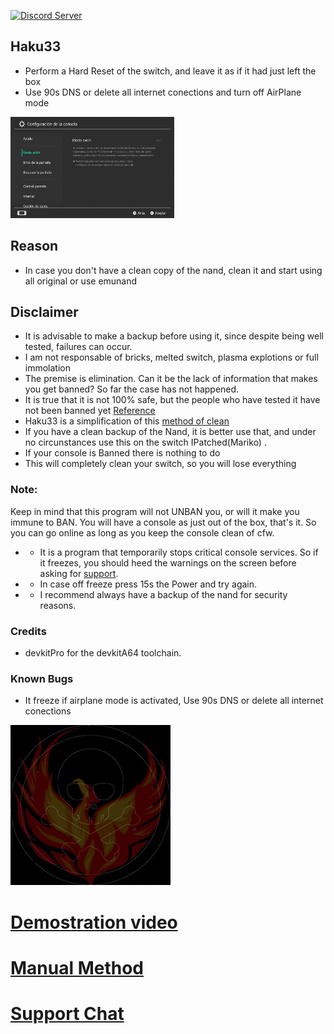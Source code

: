 <a href="https://discord.io/myrincon"><img src="https://discordapp.com/api/guilds/516631805621960704/embed.png" alt="Discord Server" /></a>

## Haku33
* Perform a Hard Reset of the switch, and leave it as if it had just left the box
* Use 90s DNS or delete all internet conections and turn off AirPlane mode

<a href="https://raw.githubusercontent.com/StarDustCFW/Haku33/master/Howto.gif"><img src="Howto.gif" alt="Discord Server" height="162" width="262"/></a>

## Reason
* In case you don't have a clean copy of the nand, clean it and start using all original or use emunand

## Disclaimer
* It is advisable to make a backup before using it, since despite being well tested, failures can occur.
* I am not responsable of bricks, melted switch, plasma explotions or full immolation
* The premise is elimination. Can it be the lack of information that makes you get banned? So far the case has not happened.
* It is true that it is not 100% safe, but the people who have tested it have not  been banned yet [Reference](https://youtu.be/9jV8iN7LJPY?list=PLNawpCFHdbXY-ZgF43vEJBk2IoweJfAlm)
* Haku33 is a simplification of this [method of clean](https://youtu.be/9jV8iN7LJPY?list=PLNawpCFHdbXY-ZgF43vEJBk2IoweJfAlm) 
* If you have a clean backup of the Nand, it is better use that, and under no circunstances use this on the switch IPatched(Mariko) .
* If your console is Banned there is nothing to do
* This will completely clean your switch, so you will lose everything


### Note:
Keep in mind that this program will not UNBAN you, or will it make you immune to BAN.
You will have a console as just out of the box, that's it.
So you can go online as long as you keep the console clean of cfw.
* * It is a program that temporarily stops critical console services.
So if it freezes, you should heed the warnings on the screen before asking for [support](https://discord.io/myrincon).
* * In case off freeze press 15s the Power and try again.
* * I recommend always have a backup of the nand for security reasons.


### Credits
* devkitPro for the devkitA64 toolchain.

### Known Bugs
* It freeze  if airplane mode is activated, Use 90s DNS or delete all internet conections

<a href="https://discord.io/myrincon"><img src="icon.jpg" alt="Discord Server" /></a>

# [Demostration video](https://youtu.be/X1VpT3DwN-E)
# [Manual Method](https://youtu.be/9jV8iN7LJPY?list=PLNawpCFHdbXY-ZgF43vEJBk2IoweJfAlm)
# [Support Chat](https://discord.io/myrincon)
